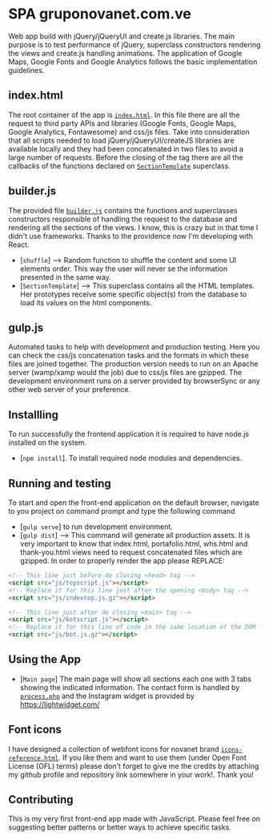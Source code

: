 # SPA gruponovanet.com.ve
Web app build with jQuery/jQueryUI and create.js libraries. The main purpose is to test performance of jQuery, superclass constructors rendering the views and create.js handling animations. The application of Google Maps, Google Fonts and Google Analytics follows the basic implementation guidelines.

## index.html
The root container of the app is [`index.html`](index.html). In this file there are all the request to third party APIs and libraries (Google Fonts, Google Maps, Google Analytics, Fontawesome) and css/js files. Take into consideration that all scripts needed to load jQuery/jQueryUI/createJS libraries are available locally and they had been concatenated in two files to avoid a large number of requests. Before the closing of the <body> tag there are all the callbacks of the functions declared on [`SectionTemplate`](js/builder.js) superclass.

## builder.js
 The provided file [`builder.js`](js/builder.js) contains the functions and superclasses constructors responsible of handling the request to the database and rendering all the sections of the views. I know, this is crazy but in that time I didn't use frameworks. Thanks to the providence now I'm developing with React.
* [`shuffle`] --> Random function to shuffle the content and some UI elements order. This way the user will never se the information presented in the same way.
* [`SectionTemplate`] --> This superclass contains all the HTML templates. Her prototypes receive some specific object(s) from the database to load its values on the html components.

## gulp.js
Automated tasks to help with development and production testing. Here you can check the css/js concatenation tasks and the formats in which these files are joined together. The production version needs to run on an Apache server (wamp/xamp would the job) due to css/js files are gzipped. The development environment runs on a server provided by browserSync or any other web server of your preference.

## Installling
To run successfully the frontend application it is required to have node.js installed on the system.
* [`npm install`]. To install required node modules and dependencies.

## Running and testing
To start and open the front-end application on the default browser, navigate to you project on command prompt and type the following command
* [`gulp serve`] to run development environment.
* [`gulp dist`] --> This command will generate all production assets. It is very important to know that index.html, portafolio.html, whs.html and thank-you.html views need to request concatenated files which are gzipped.  In order to properly render the app please REPLACE:

```html
<!-- This line just before de closing <head> tag -->
<script src="js/topscript.js"></script>
<!-- Replace it for this line just after the opening <body> tag -->
<script src="js/indextop.js.gz"></script>

<!-- This line just after de closing <main> tag -->
<script src="js/botscript.js"></script>
<!-- Replace it for this line of code in the same location of the DOM -->
<script src="js/bot.js.gz"></script>
```

## Using the App
* [`Main page`] The main page will show all sections each one with 3 tabs showing the indicated information. The contact form is handled by [`process.php`](`php/process.php) and the Instagram widget is provided by https://lightwidget.com/

## Font icons
I have designed a collection of webfont icons for novanet brand [`icons-reference.html`](icons-reference.html). If you like them and want to use them (under Open Font License (OFL) terms) please don't forget to give me the credits by attaching my github profile and repository link somewhere in your work!. Thank you!

## Contributing
This is my very first front-end app made with JavaScript. Please feel free on suggesting better patterns or better ways to achieve specific tasks.
